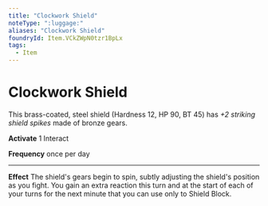 ```yaml
---
title: "Clockwork Shield"
noteType: ":luggage:"
aliases: "Clockwork Shield"
foundryId: Item.VCkZWpN0tzr1BpLx
tags:
  - Item
---
```


# Clockwork Shield

This brass-coated, steel shield (Hardness 12, HP 90, BT 45) has _+2 striking shield spikes_ made of bronze gears.

**Activate** 1 Interact

**Frequency** once per day

* * *

**Effect** The shield's gears begin to spin, subtly adjusting the shield's position as you fight. You gain an extra reaction this turn and at the start of each of your turns for the next minute that you can use only to Shield Block.
